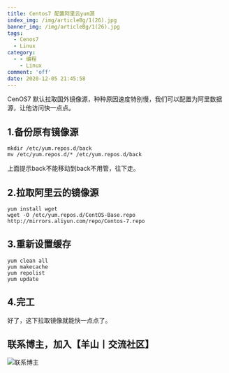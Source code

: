 ```yaml
---
title: Centos7 配置阿里云yum源
index_img: /img/articleBg/1(26).jpg
banner_img: /img/articleBg/1(26).jpg
tags:
  - Cenos7
  - Linux
category:
  - - 编程
    - Linux
comment: 'off'
date: 2020-12-05 21:45:58
---
```


CenOS7 默认拉取国外镜像源，种种原因速度特别慢，我们可以配置为阿里数据源，让他访问快一点点。

<!-- more -->

## 1.备份原有镜像源

```
mkdir /etc/yum.repos.d/back
mv /etc/yum.repos.d/* /etc/yum.repos.d/back
```

上面提示back不能移动到back不用管，往下走。

## 2.拉取阿里云的镜像源

```
yum install wget
wget -O /etc/yum.repos.d/CentOS-Base.repo http://mirrors.aliyun.com/repo/Centos-7.repo
```

## 3.重新设置缓存

```
yum clean all 
yum makecache 
yum repolist
yum update
```

## 4.完工

好了，这下拉取镜像就能快一点点了。

## 联系博主，加入【羊山丨交流社区】
![联系博主](/img/icon/wechatFindMe.png)